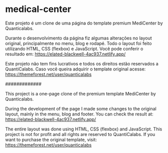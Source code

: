 # medical-center
Este projeto é um clone de uma página do template premium MediCenter by Quanticalabs.  

Durante o desenvolvimento da página fiz algumas alterações no layout original, principalmente no menu, blog e rodapé. 
Todo o layout foi feito utilizando HTML, CSS (flexbox) e JavaScript. Você pode conferir o resultado em: https://elated-blackwell-4ac937.netlify.app/

Este projeto não tem fins lucrativos e todos os direitos estão reservados a QuantiCalabs. 
Caso você queira adquirir o template original acesse: https://themeforest.net/user/quanticalabs

#############

This project is a one-page clone of the premium template MediCenter by Quanticalabs. 

During the development of the page I made some changes to the original layout, mainly in the menu, blog and footer. You can check the result at: https://elated-blackwell-4ac937.netlify.app/

The entire layout was done using HTML, CSS (flexbox) and JavaScript. This project is not for profit and all rights are reserved to QuantiCalabs. 
If you want to purchase the original template, visit: https://themeforest.net/user/quanticalabs
